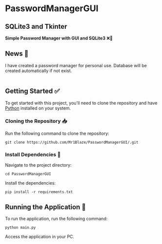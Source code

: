 # PasswordManagerGUI
## SQLite3 and Tkinter

<strong>Simple Password Manager with GUI and SQLite3</strong> ❌🔑 

## News 📢
I have created a password manager for personal use. 
Database will be created automatically if not exist.
<br>
<br>



## Getting Started :white_check_mark:  
To get started with this project, you'll need to clone the repository and have [Python](https://www.python.org/downloads/) installed on your system.  
  
### Cloning the Repository :inbox_tray:
Run the following command to clone the repository:  

```
git clone https://github.com/Mr1Blaze/PasswordManagerGUI/.git
```

### Install Dependencies :wrench: 
Navigate to the project directory:
```
cd PasswordManagerGUI
```

Install the dependencies:
```
pip install -r requirements.txt
```
## Running the Application :rocket:
To run the application, run the following command:
```
python main.py
```

Access the application in your PC.
